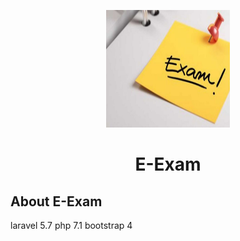 <p align="center"><img height="188" width="198" src="https://raw.githubusercontent.com/gehanAbdElstar/E-Exam/master/public/pics/exam.jpg?token=AHRMOJFIIOBBGU4XDZKAH6S7FYZVY"/></p>
<h1 align="center">E-Exam</h1>

## About E-Exam
laravel 5.7
php 7.1
bootstrap 4


#
